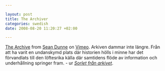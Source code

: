 ```yaml
--- 

layout: post
title: The Archiver 
categories: swedish 
date: 2008-08-20 11:20:27 +02:00 

---
```


[The Archive](http://www.vimeo.com/1546186?pg=embed&sec=1546186) from [Sean Dunne](http://www.vimeo.com/user674450?pg=embed&sec=1546186) on [Vimeo](http://vimeo.com?pg=embed&sec=1546186). Arkiven dammar inte längre. Från att ha varit en undanskymd plats där historien hölls i minne har det förvandlats till den löftesrika källa där samtidens flöde av information och underhållning springer fram. - ur [*Sorlet från arkivet*](http://www.glanta.org/prod_ernst.lasso). 